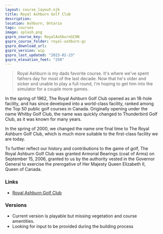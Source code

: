 ```yaml
---
layout: course_layout.njk
title: Royal Ashburn Golf Club
description: 
location: Ashburn, Ontario
tags: courses
image: splash.png
gspro_course_key: RoyalAshburnGCON
gspro_course_folder: royal-ashburn-gc
gspro_download_url: 
gspro_version: wip
gspro_last_updated: "2023-02-23"
gspro_elevation_feet: "250"
---
```


> Royal Ashburn is my dads favorite course.  It's where we've spent fathers day for most of the last decade.  Now that he's older and sicker and unable to play a full round, I'm hoping to get him into the simulator for a couple more games.

In the spring of 1962, The Royal Ashburn Golf Club opened as an 18-hole facility, and has since developed into a world-class facility, ranked among the Top 50 public golf courses in Canada. Originally opening under the name Whitby Golf Club, the name was quickly changed to Thunderbird Golf Club, as it was known for many years.

In the spring of 2000, we changed the name one final time to The Royal Ashburn Golf Club, which is much more suitable to the first-class facility we are today.

To further reflect our history and contributions to the game of golf, The Royal Ashburn Golf Club was granted Armorial Bearings (coat of Arms) on September 15, 2006, granted to us by the authority vested in the Governor General to exercise the prerogative of Her Majesty Queen Elizabeth II, Queen of Canada.

### Links

- [Royal Ashburn Golf Club](https://royalashburngolfclub.com/)

### Versions

- Current version is playable but missing vegetation and course amentities.
- Looking for input to be provided during the building process
